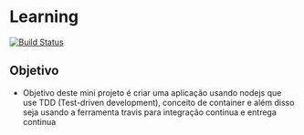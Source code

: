 # Learning
[![Build Status](https://travis-ci.com/denisluciano30/traviss.svg?branch=master)](https://travis-ci.com/denisluciano30/traviss)

## Objetivo
- Objetivo deste mini projeto é criar uma aplicação usando nodejs que use TDD (Test-driven development), conceito de container e além disso seja usando a ferramenta travis para integração continua e entrega continua

